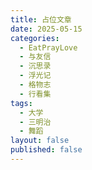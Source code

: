 ```yaml
---
title: 占位文章
date: 2025-05-15
categories:
  - EatPrayLove
  - 与友信
  - 沉思录
  - 浮光记
  - 格物志
  - 行看集
tags:
  - 大学
  - 三明治
  - 舞蹈
layout: false
published: false
---
```


